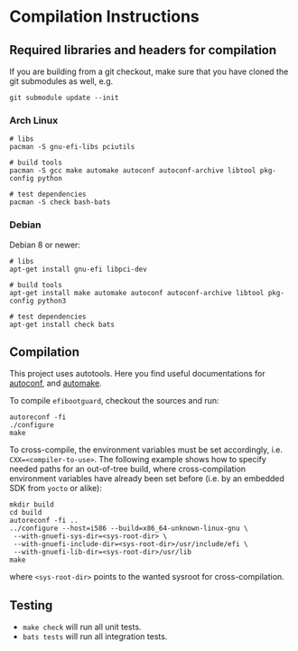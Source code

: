 # Compilation Instructions #

## Required libraries and headers for compilation ##

If you are building from a git checkout, make sure that you have cloned
the git submodules as well, e.g.

```
git submodule update --init
```

### Arch Linux ###

```
# libs
pacman -S gnu-efi-libs pciutils

# build tools
pacman -S gcc make automake autoconf autoconf-archive libtool pkg-config python

# test dependencies
pacman -S check bash-bats
```

### Debian ###

Debian 8 or newer:

```
# libs
apt-get install gnu-efi libpci-dev

# build tools
apt-get install make automake autoconf autoconf-archive libtool pkg-config python3

# test dependencies
apt-get install check bats
```

## Compilation ##

This project uses autotools. Here you find useful documentations for
[autoconf](https://www.gnu.org/software/autoconf/manual/autoconf.html), and
[automake](https://www.gnu.org/software/automake/manual/automake.html).

To compile `efibootguard`, checkout the sources and run:

```
autoreconf -fi
./configure
make
```

To cross-compile, the environment variables must be set accordingly, i.e.
`CXX=<compiler-to-use>`. The following example shows how to specify needed
paths for an out-of-tree build, where cross-compilation environment variables
have already been set before (i.e. by an embedded SDK from `yocto` or alike):

```
mkdir build
cd build
autoreconf -fi ..
../configure --host=i586 --build=x86_64-unknown-linux-gnu \
 --with-gnuefi-sys-dir=<sys-root-dir> \
 --with-gnuefi-include-dir=<sys-root-dir>/usr/include/efi \
 --with-gnuefi-lib-dir=<sys-root-dir>/usr/lib
make
```

where `<sys-root-dir>` points to the wanted sysroot for cross-compilation.

## Testing ##

* `make check` will run all unit tests.
* `bats tests` will run all integration tests.
